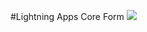 #Lightning Apps Core Form
<img src="http://f.st-hatena.com/images/fotolife/t/tyoshikawa1106/20141030/20141030225926.png" />
